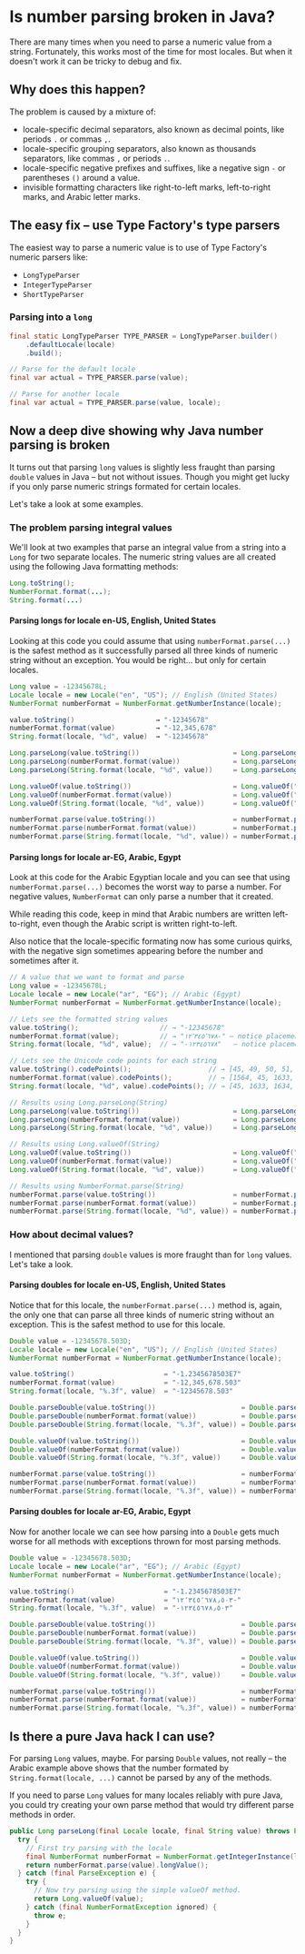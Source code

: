 # Is number parsing broken in Java?

There are many times when you need to parse a numeric value from a string. Fortunately, this works most of the time for most locales. But when it doesn't work it can be tricky to debug and fix.

## Why does this happen?

The problem is caused by a mixture of:

- locale-specific decimal separators, also known as decimal points, like periods `.` or commas `,`.
- locale-specific grouping separators, also known as thousands separators, like commas `,` or periods `.`.
- locale-specific negative prefixes and suffixes, like a negative sign `-` or parentheses `()` around a value.
- invisible formatting characters like right-to-left marks, left-to-right marks, and Arabic letter marks.

## The easy fix – use Type Factory's type parsers

The easiest way to parse a numeric value is to use of Type Factory's numeric parsers like:

- `LongTypeParser`
- `IntegerTypeParser`
- `ShortTypeParser`

### Parsing into a `long`

```java
final static LongTypeParser TYPE_PARSER = LongTypeParser.builder()
    .defaultLocale(locale)
    .build();

// Parse for the default locale
final var actual = TYPE_PARSER.parse(value);

// Parse for another locale
final var actual = TYPE_PARSER.parse(value, locale);
```

## Now a deep dive showing why Java number parsing is broken

It turns out that parsing `long` values is slightly less fraught than parsing `double` values in Java – but not without issues. Though you might get lucky if you only parse numeric strings formated for certain locales.

Let's take a look at some examples.

### The problem parsing integral values

We'll look at two examples that parse an integral value from a string into a `Long` for two separate locales. The numeric string values are all created using the following Java formatting methods:

```java
Long.toString();
NumberFormat.format(...);
String.format(...)
```

#### Parsing longs for locale en-US, English, United States

Looking at this code you could assume that using `numberFormat.parse(...)` is the safest method as it successfully parsed all three kinds of numeric string without an exception. You would be right... but only for certain locales.

```java
Long value = -12345678L;
Locale locale = new Locale("en", "US"); // English (United States)
NumberFormat numberFormat = NumberFormat.getNumberInstance(locale);

value.toString()                    → "-12345678"
numberFormat.format(value)          → "-12,345,678"
String.format(locale, "%d", value)  → "-12345678"

Long.parseLong(value.toString())                       = Long.parseLong("-12345678"  )     = -12345678L
Long.parseLong(numberFormat.format(value))             = Long.parseLong("-12,345,678")     → NumberFormatException
Long.parseLong(String.format(locale, "%d", value))     = Long.parseLong("-12345678"  )     = -12345678L

Long.valueOf(value.toString())                         = Long.valueOf("-12345678"  )       = -12345678L
Long.valueOf(numberFormat.format(value))               = Long.valueOf("-12,345,678")       → NumberFormatException
Long.valueOf(String.format(locale, "%d", value))       = Long.valueOf("-12345678"  )       = -12345678L

numberFormat.parse(value.toString())                   = numberFormat.parse("-12345678"  ) = -12345678L
numberFormat.parse(numberFormat.format(value))         = numberFormat.parse("-12,345,678") = -12345678L
numberFormat.parse(String.format(locale, "%d", value)) = numberFormat.parse("-12345678"  ) = -12345678L
```

#### Parsing longs for locale ar-EG, Arabic, Egypt

Look at this code for the Arabic Egyptian locale and you can see that using `numberFormat.parse(...)` becomes the worst way to parse a number. For negative values, `NumberFormat` can only parse a number that it created.

While reading this code, keep in mind that Arabic numbers are written left-to-right, even though the Arabic script is written right-to-left.

Also notice that the locale-specific formating now has some curious quirks, with the negative sign sometimes appearing before the number and sometimes after it.

```java
// A value that we want to format and parse
Long value = -12345678L;
Locale locale = new Locale("ar", "EG"); // Arabic (Egypt)
NumberFormat numberFormat = NumberFormat.getNumberInstance(locale);

// Lets see the formatted string values
value.toString();                    // → "-12345678"
numberFormat.format(value);          // → "؜-١٢٬٣٤٥٬٦٧٨" – notice placement of negative sign
String.format(locale, "%d", value);  // → "-١٢٣٤٥٦٧٨"   – notice placement of negative sign

// Lets see the Unicode code points for each string
value.toString().codePoints();                   // → [45, 49, 50, 51, 52, 53, 54, 55, 56]
numberFormat.format(value).codePoints();         // → [1564, 45, 1633, 1634, 1644, 1635, 1636, 1637, 1644, 1638, 1639, 1640]
String.format(locale, "%d", value).codePoints(); // → [45, 1633, 1634, 1635, 1636, 1637, 1638, 1639, 1640]

// Results using Long.parseLong(String)
Long.parseLong(value.toString())                       = Long.parseLong("-12345678"  )     = -12345678L
Long.parseLong(numberFormat.format(value))             = Long.parseLong("؜-١٢٬٣٤٥٬٦٧٨")     → NumberFormatException
Long.parseLong(String.format(locale, "%d", value))     = Long.parseLong("-١٢٣٤٥٦٧٨"  )     = -12345678L

// Results using Long.valueOf(String)
Long.valueOf(value.toString())                         = Long.valueOf("-12345678"  )       = -12345678L
Long.valueOf(numberFormat.format(value))               = Long.valueOf("؜-١٢٬٣٤٥٬٦٧٨")       → NumberFormatException
Long.valueOf(String.format(locale, "%d", value))       = Long.valueOf("-١٢٣٤٥٦٧٨"  )       = -12345678L

// Results using NumberFormat.parse(String)
numberFormat.parse(value.toString())                   = numberFormat.parse("-12345678"  ) → ParseException
numberFormat.parse(numberFormat.format(value))         = numberFormat.parse("؜-١٢٬٣٤٥٬٦٧٨") = -12345678L
numberFormat.parse(String.format(locale, "%d", value)) = numberFormat.parse("-١٢٣٤٥٦٧٨"  ) → ParseException
```

### How about decimal values?

I mentioned that parsing `double` values is more fraught than for `long` values. Let's take a look.

#### Parsing doubles for locale en-US, English, United States

Notice that for this locale, the `numberFormat.parse(...)` method is, again, the only one that can parse all three kinds of numeric string without an exception. This is the safest method to use for this locale.

```java
Double value = -12345678.503D;
Locale locale = new Locale("en", "US"); // English (United States)
NumberFormat numberFormat = NumberFormat.getNumberInstance(locale);

value.toString()                      = "-1.2345678503E7"
numberFormat.format(value)            = "-12,345,678.503"
String.format(locale, "%.3f", value)  = "-12345678.503"

Double.parseDouble(value.toString())                     = Double.parseDouble("-1.2345678503E7") = -12345678.503D
Double.parseDouble(numberFormat.format(value))           = Double.parseDouble("-12,345,678.503") → NumberFormatException
Double.parseDouble(String.format(locale, "%.3f", value)) = Double.parseDouble("-12345678.503"  ) = -12345678.503D

Double.valueOf(value.toString())                         = Double.valueOf("-1.2345678503E7")     = -12345678.503D
Double.valueOf(numberFormat.format(value))               = Double.valueOf("-12,345,678.503")     → NumberFormatException
Double.valueOf(String.format(locale, "%.3f", value))     = Double.valueOf("-12345678.503"  )     = -12345678.503D

numberFormat.parse(value.toString())                     = numberFormat.parse("-1.2345678503E7") = -12345678.503D
numberFormat.parse(numberFormat.format(value))           = numberFormat.parse("-12,345,678.503") = -12345678.503D
numberFormat.parse(String.format(locale, "%.3f", value)) = numberFormat.parse("-12345678.503"  ) = -12345678.503D
```

#### Parsing doubles for locale ar-EG, Arabic, Egypt

Now for another locale we can see how parsing into a `Double` gets much worse for all methods with exceptions thrown for most parsing methods. 

```java
Double value = -12345678.503D;
Locale locale = new Locale("ar", "EG"); // Arabic (Egypt)
NumberFormat numberFormat = NumberFormat.getNumberInstance(locale);

value.toString()                      = "-1.2345678503E7"
numberFormat.format(value)            = "؜-١٢٬٣٤٥٬٦٧٨٫٥٠٣"
String.format(locale, "%.3f", value)  = "-١٢٣٤٥٦٧٨٫٥٠٣"

Double.parseDouble(value.toString())                     = Double.parseDouble("-1.2345678503E7") = -12345678.503D
Double.parseDouble(numberFormat.format(value))           = Double.parseDouble("؜-١٢٬٣٤٥٬٦٧٨٫٥٠٣") → NumberFormatException
Double.parseDouble(String.format(locale, "%.3f", value)) = Double.parseDouble("-١٢٣٤٥٦٧٨٫٥٠٣"  ) → NumberFormatException

Double.valueOf(value.toString())                         = Double.valueOf("-1.2345678503E7")     = -12345678.503D
Double.valueOf(numberFormat.format(value))               = Double.valueOf("؜-١٢٬٣٤٥٬٦٧٨٫٥٠٣")     → NumberFormatException
Double.valueOf(String.format(locale, "%.3f", value))     = Double.valueOf("-١٢٣٤٥٦٧٨٫٥٠٣"  )     → NumberFormatException

numberFormat.parse(value.toString())                     = numberFormat.parse("-1.2345678503E7") → ParseException
numberFormat.parse(numberFormat.format(value))           = numberFormat.parse("؜-١٢٬٣٤٥٬٦٧٨٫٥٠٣") = -12345678.503D
numberFormat.parse(String.format(locale, "%.3f", value)) = numberFormat.parse("-١٢٣٤٥٦٧٨٫٥٠٣"  ) → ParseException
```

## Is there a pure Java hack I can use?

For parsing `Long` values, maybe. For parsing `Double` values, not really – the Arabic example above shows that the number formated by `String.format(locale, ...)` cannot be parsed by any of the methods.

If you need to parse `Long` values for many locales reliably with pure Java, you could try creating your own parse method that would try different parse methods in order.

```java
public Long parseLong(final Locale locale, final String value) throws ParseException {
  try {
    // First try parsing with the locale
    final NumberFormat numberFormat = NumberFormat.getIntegerInstance(locale);
    return numberFormat.parse(value).longValue();
  } catch (final ParseException e) {
    try {
      // Now try parsing using the simple valueOf method.
      return Long.valueOf(value);
    } catch (final NumberFormatException ignored) {
      throw e;
    }
  }
}
```